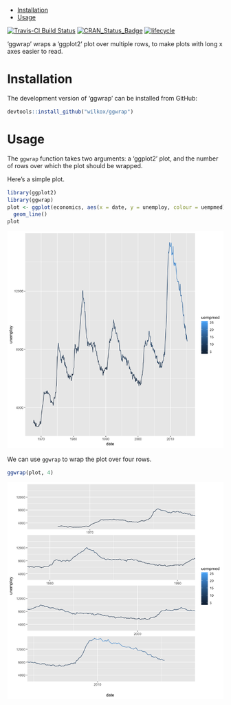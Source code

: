 
  - [Installation](#installation)
  - [Usage](#usage)

[![Travis-CI Build
Status](https://travis-ci.org/wilkox/ggwrap.svg?branch=master)](https://travis-ci.org/wilkox/ggwrap)
[![CRAN\_Status\_Badge](http://www.r-pkg.org/badges/version/ggwrap)](https://cran.r-project.org/package=ggwrap)
[![lifecycle](https://img.shields.io/badge/lifecycle-experimental-orange.svg)](https://www.tidyverse.org/lifecycle/#experimental)

‘ggwrap’ wraps a ‘ggplot2’ plot over multiple rows, to make plots with
long x axes easier to read.

# Installation

The development version of ‘ggwrap’ can be installed from GitHub:

``` r
devtools::install_github("wilkox/ggwrap")
```

# Usage

The `ggwrap` function takes two arguments: a ‘ggplot2’ plot, and the
number of rows over which the plot should be wrapped.

Here’s a simple plot.

``` r
library(ggplot2)
library(ggwrap)
plot <- ggplot(economics, aes(x = date, y = unemploy, colour = uempmed)) +
  geom_line()
plot
```

![](man/figures/README-unnamed-chunk-3-1.png)<!-- -->

We can use `ggwrap` to wrap the plot over four rows.

``` r
ggwrap(plot, 4)
```

![](man/figures/README-unnamed-chunk-4-1.png)<!-- -->
